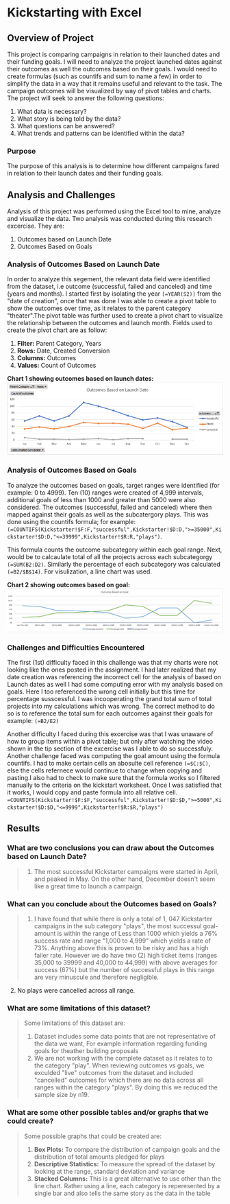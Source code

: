 # Kickstarting with Excel

## Overview of Project
This project is comparing campaigns in relation to their launched dates and their funding goals. I will need to analyze the project launched dates against their outcomes as well the outcomes based on their goals. I would need to create formulas (such as countifs and sum to name a few) in order to simplify the data in a way that it remains useful and relevant to the task. The campaign outcomes will be visualized by way of pivot tables and charts. The project will seek to answer the following questions:
1. What data is necessary?
2. What story is being told by the data?
3. What questions can be answered?
4. What trends and patterns can be identified within the data?

### Purpose
The purpose of this analysis is to determine how different campaigns fared in relation to their launch dates and their funding goals.

## Analysis and Challenges
Analysis of this project was performed using the Excel tool to mine, analyze and visualize the data. Two analysis was conducted during this research excercise. They are:
1. Outcomes based on Launch Date
2. Outcomes Based on Goals

### Analysis of Outcomes Based on Launch Date
In order to analyze this segement, the relevant data field were identified from the dataset, i.e outcome (successful, failed and canceled) and time (years and months). I started first by isolating the year `[=YEAR(S2)]` from the "date of creation", once that was done I was able to create a pivot table to show the outcomes over time, as it relates to the parent category "theater".The pivot table was further used to create a pivot chart to visualize the relationship between the outcomes and launch month. Fields used to create the pivot chart are as follow:
1. **Filter:** Parent Category, Years
2. **Rows:** Date, Created Conversion
3. **Columns:** Outcomes
4. **Values:** Count of Outcomes

 **Chart 1 showing outcomes based on launch dates:**
![Outcomes_vs_Launch](./Resources/Outcomes_vs_Launch.png)

### Analysis of Outcomes Based on Goals
To analyze the outcomes based on goals, target ranges were identified (for example: 0 to 4999). Ten (10) ranges were created of 4,999 intervals, additional goals of less than 1000 and greater than 5000 were also considered. The outcomes (successful, failed and canceled) where then mapped against their goals as well as the subcatergory plays. This was done using the countifs formula; for example: `(=COUNTIFS(Kickstarter!$F:F,"successful",Kickstarter!$D:D,">=35000",Kickstarter!$D:D,"<=39999",Kickstarter!$R:R,"plays")`. 

This formula counts the outcome subcategory within each goal range. Next, would be to calcaulate total of all the projects across each subcategorgy `(=SUM(B2:D2)`. Similarly the percentage of each subcategory was calculated `(=B2/$B$14)`. For visulization, a line chart was used. 

**Chart 2 showing outcomes based on goal:**
![Outcomes_vs_Goals](./Resources/Outcomes_vs_Goals.png)



### Challenges and Difficulties Encountered
The first (1st) difficulty faced in this challenge was that my charts were not looking like the ones posted in the assignment. I had later realized that my date creation was referencing the incorrect cell for the analysis of based on Launch dates as well I had some computing error with my analysis based on goals. Here I too referenced the wrong cell initially but this time for percentage susscessful. I was incooperating the grand total sum of total projects into my calculations which was wrong. The correct method to do so is to reference the total sum for each outcomes against their goals for example: `(=B2/E2)`

Another difficulty I faced during this excercise was that I was unaware of how to group items within a pivot table; but only after watching the video shown in the tip section of the excercise was I able to do so successfuly. Another challenge faced was computing the goal amount using the formula countifs. I had to make certain cells an abosulte cell reference `(=$C:$C)`, else the cells refernece would continue to change when copying and pasting.I also had to check to make sure that the formula works so I filtered manually to the criteria on the kickstart worksheet. Once I was satisfied that it works, I would copy and paste formula into all relative cell. `=COUNTIFS(Kickstarter!$F:$F,"successful",Kickstarter!$D:$D,">=5000",Kickstarter!$D:$D,"<=9999",Kickstarter!$R:$R,"plays")`

## Results

### What are two conclusions you can draw about the Outcomes based on Launch Date?
>1. The most successful Kickstarter campaigns were started in April, and peaked in May. On the other hand, December doesn't seem like a great time to launch a campaign.

### What can you conclude about the Outcomes based on Goals?
>1. I have found that while there is only a total of 1, 047 Kickstarter campaigns in the sub category "plays", the most successul goal-amount is within the range of Less than 1000 which yields a 76% success rate and range "1,000 to 4,999" which yields a rate of 73%. Anything above this is proven to be risky and has a high failer rate. However we do have two (2) high ticket items (ranges 35,000 to 39999 and 40,000 to 44,999) with above averages for success (67%) but the number of successful plays in this range are very minuscule and therefore negligible. 
2. No plays were cancelled across all range.

### What are some limitations of this dataset?
>Some limitations of this dataset are:
>1. Dataset includes some data points that are not representative of the data we want, For example information regarding funding goals for theather building proposals
>2. We are not working with the complete dataset as it relates to to the category "play". When reviewing outcomes vs goals, we exculded "live" outcomes from the dataset and included "cancelled" outcomes for which there are no data across all ranges within the category "plays". By doing this we reduced the sample size by n19.

### What are some other possible tables and/or graphs that we could create?
>Some possible graphs that could be created are:
>1. **Box Plots:** To compare the distribution of campaign goals and the distribution of total amounts pledged for plays 
>2. **Descriptive Statistics:** To measure the spread of the dataset by looking at the range, standard deviation and variance
>3. **Stacked Columns:** This is a great alternative to use other than the line chart. Rather using a line, each category is reperesented by a single bar and also tells the same story as the data in the table  
